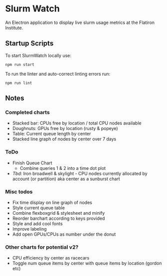 # Slurm Watch

An Electron application to display live slurm usage metrics at the Flatiron Institute.

## Startup Scripts

To start SlurmWatch locally use:

```
npm run start
```

To run the linter and auto-correct linting errors run:

```
npm run lint
```

## Notes

### Completed charts

- Stacked bar: CPUs free by location / total CPU nodes available
- Doughnuts: GPUs free by location (rusty & popeye)
- Table: Current queue length by center
- Stacked line graph of nodes by center over 7 days

### ToDo

- Finish Queue Chart
  - Combine queries 1 & 2 into a time dot plot
- _Tbd:_ Iron broadwell & skylight - CPU nodes currently allocated by account (or partition) aka center as a sunburst chart

### Misc todos

- Fix time display on line graph of nodes
- Style current queue table
- Combine flexboxgrid & stylesheet and minify
- Reorder barchart according to keys provided
- Style and add cool fonts
- Improve labeling
- Add open GPUs/CPUs as number under the donut

### Other charts for potential v2?

- CPU efficiency by center as racecars
- Toggle num queue items by center with queue items by location (gordon etc)
